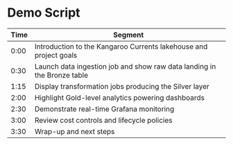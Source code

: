# Demo Script

| Time | Segment |
|------|---------|
| 0:00 | Introduction to the Kangaroo Currents lakehouse and project goals |
| 0:30 | Launch data ingestion job and show raw data landing in the Bronze table |
| 1:15 | Display transformation jobs producing the Silver layer |
| 2:00 | Highlight Gold-level analytics powering dashboards |
| 2:30 | Demonstrate real-time Grafana monitoring |
| 3:00 | Review cost controls and lifecycle policies |
| 3:30 | Wrap-up and next steps |
